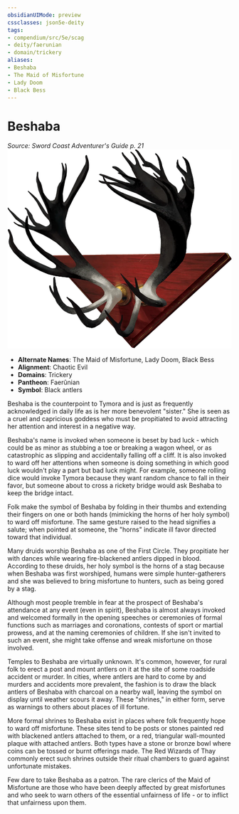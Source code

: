 ```yaml
---
obsidianUIMode: preview
cssclasses: json5e-deity
tags:
- compendium/src/5e/scag
- deity/faerunian
- domain/trickery
aliases: 
- Beshaba
- The Maid of Misfortune
- Lady Doom
- Black Bess
---
```

# Beshaba
*Source: Sword Coast Adventurer's Guide p. 21* 
![](/3-Mechanics/CLI/deities/img/scag-symbol-of-beshaba.webp#symbol)

- **Alternate Names**: The Maid of Misfortune, Lady Doom, Black Bess
- **Alignment**: Chaotic Evil
- **Domains**: Trickery
- **Pantheon**: Faerûnian
- **Symbol**: Black antlers

Beshaba is the counterpoint to Tymora and is just as frequently acknowledged in daily life as is her more benevolent "sister." She is seen as a cruel and capricious goddess who must be propitiated to avoid attracting her attention and interest in a negative way.

Beshaba's name is invoked when someone is beset by bad luck - which could be as minor as stubbing a toe or breaking a wagon wheel, or as catastrophic as slipping and accidentally falling off a cliff. It is also invoked to ward off her attentions when someone is doing something in which good luck wouldn't play a part but bad luck might. For example, someone rolling dice would invoke Tymora because they want random chance to fall in their favor, but someone about to cross a rickety bridge would ask Beshaba to keep the bridge intact.

Folk make the symbol of Beshaba by folding in their thumbs and extending their fingers on one or both hands (mimicking the horns of her holy symbol) to ward off misfortune. The same gesture raised to the head signifies a salute; when pointed at someone, the "horns" indicate ill favor directed toward that individual.

Many druids worship Beshaba as one of the First Circle. They propitiate her with dances while wearing fire-blackened antlers dipped in blood. According to these druids, her holy symbol is the horns of a stag because when Beshaba was first worshiped, humans were simple hunter-gatherers and she was believed to bring misfortune to hunters, such as being gored by a stag.

Although most people tremble in fear at the prospect of Beshaba's attendance at any event (even in spirit), Beshaba is almost always invoked and welcomed formally in the opening speeches or ceremonies of formal functions such as marriages and coronations, contests of sport or martial prowess, and at the naming ceremonies of children. If she isn't invited to such an event, she might take offense and wreak misfortune on those involved.

Temples to Beshaba are virtually unknown. It's common, however, for rural folk to erect a post and mount antlers on it at the site of some roadside accident or murder. In cities, where antlers are hard to come by and murders and accidents more prevalent, the fashion is to draw the black antlers of Beshaba with charcoal on a nearby wall, leaving the symbol on display until weather scours it away. These "shrines," in either form, serve as warnings to others about places of ill fortune.

More formal shrines to Beshaba exist in places where folk frequently hope to ward off misfortune. These sites tend to be posts or stones painted red with blackened antlers attached to them, or a red, triangular wall-mounted plaque with attached antlers. Both types have a stone or bronze bowl where coins can be tossed or burnt offerings made. The Red Wizards of Thay commonly erect such shrines outside their ritual chambers to guard against unfortunate mistakes.

Few dare to take Beshaba as a patron. The rare clerics of the Maid of Misfortune are those who have been deeply affected by great misfortunes and who seek to warn others of the essential unfairness of life - or to inflict that unfairness upon them.